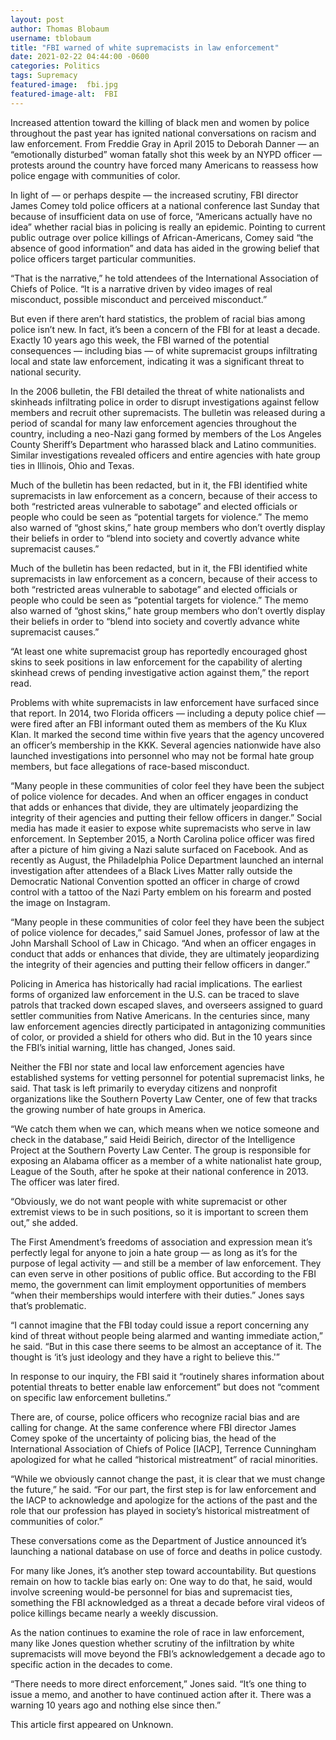 ```yaml
---
layout: post
author: Thomas Blobaum 
username: tblobaum 
title: "FBI warned of white supremacists in law enforcement"
date: 2021-02-22 04:44:00 -0600
categories: Politics 
tags: Supremacy 
featured-image:  fbi.jpg 
featured-image-alt:  FBI 
---
```

Increased attention toward the killing of black men and women by police throughout the past year has ignited national conversations on racism and law enforcement. From Freddie Gray in April 2015 to Deborah Danner — an “emotionally disturbed” woman fatally shot this week by an NYPD officer — protests around the country have forced many Americans to reassess how police engage with communities of color.

In light of — or perhaps despite — the increased scrutiny, FBI director James Comey told police officers at a national conference last Sunday that because of insufficient data on use of force, “Americans actually have no idea” whether racial bias in policing is really an epidemic. Pointing to current public outrage over police killings of African-Americans, Comey said “the absence of good information” and data has aided in the growing belief that police officers target particular communities.

“That is the narrative,” he told attendees of the International Association of Chiefs of Police. “It is a narrative driven by video images of real misconduct, possible misconduct and perceived misconduct.”

But even if there aren’t hard statistics, the problem of racial bias among police isn’t new. In fact, it’s been a concern of the FBI for at least a decade. Exactly 10 years ago this week, the FBI warned of the potential consequences — including bias — of white supremacist groups infiltrating local and state law enforcement, indicating it was a significant threat to national security.

In the 2006 bulletin, the FBI detailed the threat of white nationalists and skinheads infiltrating police in order to disrupt investigations against fellow members and recruit other supremacists. The bulletin was released during a period of scandal for many law enforcement agencies throughout the country, including a neo-Nazi gang formed by members of the Los Angeles County Sheriff’s Department who harassed black and Latino communities. Similar investigations revealed officers and entire agencies with hate group ties in Illinois, Ohio and Texas.

Much of the bulletin has been redacted, but in it, the FBI identified white supremacists in law enforcement as a concern, because of their access to both “restricted areas vulnerable to sabotage” and elected officials or people who could be seen as “potential targets for violence.” The memo also warned of “ghost skins,” hate group members who don’t overtly display their beliefs in order to “blend into society and covertly advance white supremacist causes.”

Much of the bulletin has been redacted, but in it, the FBI identified white supremacists in law enforcement as a concern, because of their access to both “restricted areas vulnerable to sabotage” and elected officials or people who could be seen as “potential targets for violence.” The memo also warned of “ghost skins,” hate group members who don’t overtly display their beliefs in order to “blend into society and covertly advance white supremacist causes.”

“At least one white supremacist group has reportedly encouraged ghost skins to seek positions in law enforcement for the capability of alerting skinhead crews of pending investigative action against them,” the report read.

Problems with white supremacists in law enforcement have surfaced since that report. In 2014, two Florida officers — including a deputy police chief — were fired after an FBI informant outed them as members of the Ku Klux Klan. It marked the second time within five years that the agency uncovered an officer’s membership in the KKK. Several agencies nationwide have also launched investigations into personnel who may not be formal hate group members, but face allegations of race-based misconduct.

“Many people in these communities of color feel they have been the subject of police violence for decades. And when an officer engages in conduct that adds or enhances that divide, they are ultimately jeopardizing the integrity of their agencies and putting their fellow officers in danger.”
Social media has made it easier to expose white supremacists who serve in law enforcement. In September 2015, a North Carolina police officer was fired after a picture of him giving a Nazi salute surfaced on Facebook. And as recently as August, the Philadelphia Police Department launched an internal investigation after attendees of a Black Lives Matter rally outside the Democratic National Convention spotted an officer in charge of crowd control with a tattoo of the Nazi Party emblem on his forearm and posted the image on Instagram.

“Many people in these communities of color feel they have been the subject of police violence for decades,” said Samuel Jones, professor of law at the John Marshall School of Law in Chicago. “And when an officer engages in conduct that adds or enhances that divide, they are ultimately jeopardizing the integrity of their agencies and putting their fellow officers in danger.”

Policing in America has historically had racial implications. The earliest forms of organized law enforcement in the U.S. can be traced to slave patrols that tracked down escaped slaves, and overseers assigned to guard settler communities from Native Americans. In the centuries since, many law enforcement agencies directly participated in antagonizing communities of color, or provided a shield for others who did. But in the 10 years since the FBI’s initial warning, little has changed, Jones said.

Neither the FBI nor state and local law enforcement agencies have established systems for vetting personnel for potential supremacist links, he said. That task is left primarily to everyday citizens and nonprofit organizations like the Southern Poverty Law Center, one of few that tracks the growing number of hate groups in America.

“We catch them when we can, which means when we notice someone and check in the database,” said Heidi Beirich, director of the Intelligence Project at the Southern Poverty Law Center. The group is responsible for exposing an Alabama officer as a member of a white nationalist hate group, League of the South, after he spoke at their national conference in 2013. The officer was later fired.

“Obviously, we do not want people with white supremacist or other extremist views to be in such positions, so it is important to screen them out,” she added.

The First Amendment’s freedoms of association and expression mean it’s perfectly legal for anyone to join a hate group — as long as it’s for the purpose of legal activity — and still be a member of law enforcement. They can even serve in other positions of public office. But according to the FBI memo, the government can limit employment opportunities of members “when their memberships would interfere with their duties.” Jones says that’s problematic.

“I cannot imagine that the FBI today could issue a report concerning any kind of threat without people being alarmed and wanting immediate action,” he said. “But in this case there seems to be almost an acceptance of it. The thought is ‘it’s just ideology and they have a right to believe this.'”

In response to our inquiry, the FBI said it “routinely shares information about potential threats to better enable law enforcement” but does not “comment on specific law enforcement bulletins.”

There are, of course, police officers who recognize racial bias and are calling for change. At the same conference where FBI director James Comey spoke of the uncertainty of policing bias, the head of the International Association of Chiefs of Police [IACP], Terrence Cunningham apologized for what he called “historical mistreatment” of racial minorities.

“While we obviously cannot change the past, it is clear that we must change the future,” he said. “For our part, the first step is for law enforcement and the IACP to acknowledge and apologize for the actions of the past and the role that our profession has played in society’s historical mistreatment of communities of color.”

These conversations come as the Department of Justice announced it’s launching a national database on use of force and deaths in police custody.

For many like Jones, it’s another step toward accountability. But questions remain on how to tackle bias early on: One way to do that, he said, would involve screening would-be personnel for bias and supremacist ties, something the FBI acknowledged as a threat a decade before viral videos of police killings became nearly a weekly discussion.

As the nation continues to examine the role of race in law enforcement, many like Jones question whether scrutiny of the infiltration by white supremacists will move beyond the FBI’s acknowledgement a decade ago to specific action in the decades to come.

“There needs to more direct enforcement,” Jones said. “It’s one thing to issue a memo, and another to have continued action after it. There was a warning 10 years ago and nothing else since then.”

This article first appeared on Unknown. 

<a href="http://thenewworldpost.com/" data-iframely-url></a>
